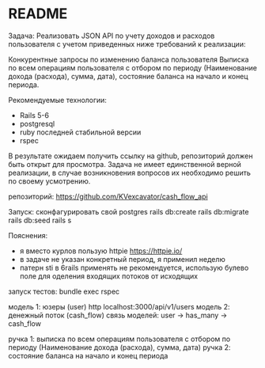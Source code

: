 # README

Задача:
Реализовать JSON API по учету доходов и расходов пользователя с учетом приведенных ниже требований к реализации:

Конкурентные запросы по изменению баланса пользователя
Выписка по всем операциям пользователя с отбором по периоду (Наименование дохода (расхода), сумма, дата), состояние баланса на начало и конец периода.

Рекомендуемые технологии:
- Rails 5-6
- postgresql
- ruby последней стабильной версии
- rspec

В результате ожидаем получить ссылку на github, репозиторий должен быть открыт для просмотра.
Задача не имеет единственной верной реализации, в случае возникновения вопросов их необходимо решить по своему усмотрению.

репозиторий:
https://github.com/KVexcavator/cash_flow_api

Запуск:
сконфагурировать свой postgres
rails db:create
rails db:migrate
rails db:seed
rails s

Пояснения:
- я вместо курлов пользую httpie https://httpie.io/
- в задаче не указан конкретный период, я применил неделю
- патерн sti в 6rails применять не рекомендуется, использую булево поле для оделения входящих потоков от исходящих

запуск тестов:
bundle exec rspec

модель 1: юзеры (user)
http localhost:3000/api/v1/users
модель 2: денежный поток (cash_flow)
связь моделей: user -> has_many -> cash_flow


ручка 1: выписка по всем операциям пользователя с отбором по периоду (Наименование дохода (расхода), сумма, дата)
ручка 2: состояние баланса на начало и конец периода

